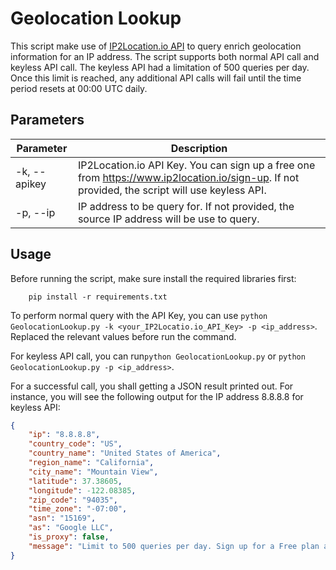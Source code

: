 # Geolocation Lookup

This script make use of [IP2Location.io API](https://www.ip2location.io/) to query enrich geolocation information for an IP address. The script supports both normal API call and keyless API call. The keyless API had a limitation of 500 queries per day. Once this limit is reached, any additional API calls will fail until the time period resets at 00:00 UTC daily.

## Parameters

|Parameter| Description |
|--|--|
|-k, --apikey  | IP2Location.io API Key. You can sign up a free one from https://www.ip2location.io/sign-up. If not provided, the script will use keyless API. |
|-p, --ip | IP address to be query for. If not provided, the source IP address will be use to query. |


## Usage

Before running the script, make sure install the required libraries first:

```
    pip install -r requirements.txt
```

To perform normal query with the API Key, you can use `python GeolocationLookup.py -k <your_IP2Locatio.io_API_Key> -p <ip_address>`. Replaced the relevant values before run the command.

For keyless API call, you can run`python GeolocationLookup.py` or `python GeolocationLookup.py -p <ip_address>`.

For a successful call, you shall getting a JSON result printed out. For instance, you will see the following output for the IP address 8.8.8.8 for keyless API:

```json
{
    "ip": "8.8.8.8",
    "country_code": "US",
    "country_name": "United States of America",
    "region_name": "California",
    "city_name": "Mountain View",
    "latitude": 37.38605,
    "longitude": -122.08385,
    "zip_code": "94035",
    "time_zone": "-07:00",
    "asn": "15169",
    "as": "Google LLC",
    "is_proxy": false,
    "message": "Limit to 500 queries per day. Sign up for a Free plan at https://www.ip2location.io to get 30K queries per month."
}
```
